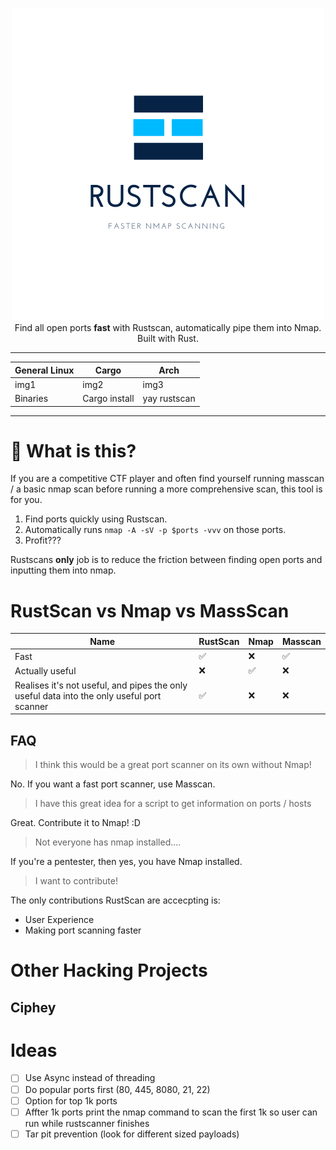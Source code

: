 <p align="center">
<img src="pictures/rustscan.png"><br>
Find all open ports <b>fast</b> with Rustscan, automatically pipe them into Nmap. Built with Rust. 
</p>
<hr>

| General Linux | Cargo         | Arch         | 
| ------------- | ------------- | ------------ |
| img1          | img2          | img3         |
| Binaries      | Cargo install | yay rustscan |

<hr>

# 🤔 What is this?
If you are a competitive CTF player and often find yourself running masscan / a basic nmap scan before running a more comprehensive scan, this tool is for you.
1. Find ports quickly using Rustscan. 
2. Automatically runs `nmap -A -sV -p $ports -vvv` on those ports.
3. Profit???

Rustscans **only** job is to reduce the friction between finding open ports and inputting them into nmap.

# RustScan vs Nmap vs MassScan

| **Name**                                                                                   | RustScan | Nmap | Masscan |
| ------------------------------------------------------------------------------------------ | -------- | ---- | ------- |
| Fast                                                                                       | ✅        | ❌    | ✅       |
| Actually useful                                                                            | ❌        | ✅    | ❌       |
| Realises it's not useful, and pipes the only useful data into the only useful port scanner | ✅        | ❌    | ❌       |


## FAQ
> I think this would be a great port scanner on its own without Nmap!
> 
No. If you want a fast port scanner, use Masscan.
> I have this great idea for a script to get information on ports / hosts

Great. Contribute it to Nmap! :D
> Not everyone has nmap installed....

If you're a pentester, then yes, you have Nmap installed. 

> I want to contribute!

The only contributions RustScan are accecpting is:
* User Experience
* Making port scanning faster

# Other Hacking Projects
## Ciphey



# Ideas
- [ ] Use Async instead of threading
- [ ] Do popular ports first (80, 445, 8080, 21, 22)
- [ ] Option for top 1k ports
- [ ] Affter 1k ports print the nmap command to scan the first 1k so user can run while rustscanner finishes
- [ ] Tar pit prevention (look for different sized payloads)
